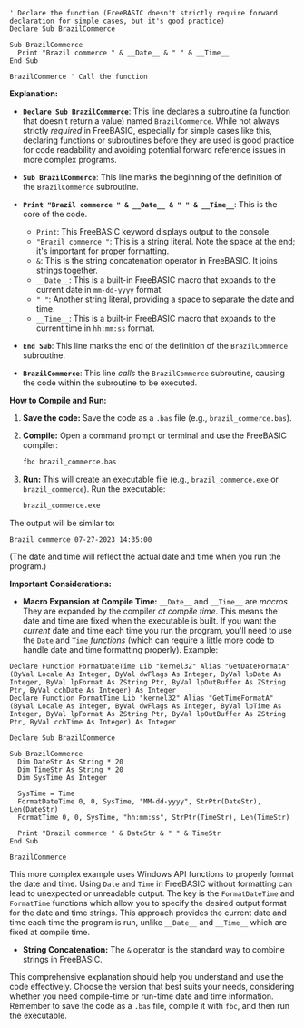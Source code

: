 ```freebasic
' Declare the function (FreeBASIC doesn't strictly require forward declaration for simple cases, but it's good practice)
Declare Sub BrazilCommerce

Sub BrazilCommerce
  Print "Brazil commerce " & __Date__ & " " & __Time__
End Sub

BrazilCommerce ' Call the function
```

**Explanation:**

* **`Declare Sub BrazilCommerce`**: This line declares a subroutine (a function that doesn't return a value) named `BrazilCommerce`.  While not always strictly *required* in FreeBASIC, especially for simple cases like this, declaring functions or subroutines before they are used is good practice for code readability and avoiding potential forward reference issues in more complex programs.

* **`Sub BrazilCommerce`**: This line marks the beginning of the definition of the `BrazilCommerce` subroutine.

* **`Print "Brazil commerce " & __Date__ & " " & __Time__`**:  This is the core of the code.
    * `Print`: This FreeBASIC keyword displays output to the console.
    * `"Brazil commerce "`: This is a string literal.  Note the space at the end; it's important for proper formatting.
    * `&`: This is the string concatenation operator in FreeBASIC. It joins strings together.
    * `__Date__`: This is a built-in FreeBASIC macro that expands to the current date in `mm-dd-yyyy` format.
    * `" "`: Another string literal, providing a space to separate the date and time.
    * `__Time__`: This is a built-in FreeBASIC macro that expands to the current time in `hh:mm:ss` format.

* **`End Sub`**:  This line marks the end of the definition of the `BrazilCommerce` subroutine.

* **`BrazilCommerce`**: This line *calls* the `BrazilCommerce` subroutine, causing the code within the subroutine to be executed.

**How to Compile and Run:**

1. **Save the code:** Save the code as a `.bas` file (e.g., `brazil_commerce.bas`).
2. **Compile:** Open a command prompt or terminal and use the FreeBASIC compiler:

   ```bash
   fbc brazil_commerce.bas
   ```

3. **Run:**  This will create an executable file (e.g., `brazil_commerce.exe` or `brazil_commerce`).  Run the executable:

   ```bash
   brazil_commerce.exe
   ```

The output will be similar to:

```
Brazil commerce 07-27-2023 14:35:00
```

(The date and time will reflect the actual date and time when you run the program.)

**Important Considerations:**

* **Macro Expansion at Compile Time:** `__Date__` and `__Time__` are *macros*.  They are expanded by the compiler *at compile time*.  This means the date and time are fixed when the executable is built. If you want the *current* date and time each time you run the program, you'll need to use the `Date` and `Time` *functions* (which can require a little more code to handle date and time formatting properly).  Example:

```freebasic
Declare Function FormatDateTime Lib "kernel32" Alias "GetDateFormatA" (ByVal Locale As Integer, ByVal dwFlags As Integer, ByVal lpDate As Integer, ByVal lpFormat As ZString Ptr, ByVal lpOutBuffer As ZString Ptr, ByVal cchDate As Integer) As Integer
Declare Function FormatTime Lib "kernel32" Alias "GetTimeFormatA" (ByVal Locale As Integer, ByVal dwFlags As Integer, ByVal lpTime As Integer, ByVal lpFormat As ZString Ptr, ByVal lpOutBuffer As ZString Ptr, ByVal cchTime As Integer) As Integer

Declare Sub BrazilCommerce

Sub BrazilCommerce
  Dim DateStr As String * 20
  Dim TimeStr As String * 20
  Dim SysTime As Integer

  SysTime = Time
  FormatDateTime 0, 0, SysTime, "MM-dd-yyyy", StrPtr(DateStr), Len(DateStr)
  FormatTime 0, 0, SysTime, "hh:mm:ss", StrPtr(TimeStr), Len(TimeStr)

  Print "Brazil commerce " & DateStr & " " & TimeStr
End Sub

BrazilCommerce
```

This more complex example uses Windows API functions to properly format the date and time.  Using `Date` and `Time` in FreeBASIC without formatting can lead to unexpected or unreadable output.  The key is the `FormatDateTime` and `FormatTime` functions which allow you to specify the desired output format for the date and time strings.  This approach provides the current date and time each time the program is run, unlike `__Date__` and `__Time__` which are fixed at compile time.

* **String Concatenation:**  The `&` operator is the standard way to combine strings in FreeBASIC.

This comprehensive explanation should help you understand and use the code effectively. Choose the version that best suits your needs, considering whether you need compile-time or run-time date and time information. Remember to save the code as a `.bas` file, compile it with `fbc`, and then run the executable.
